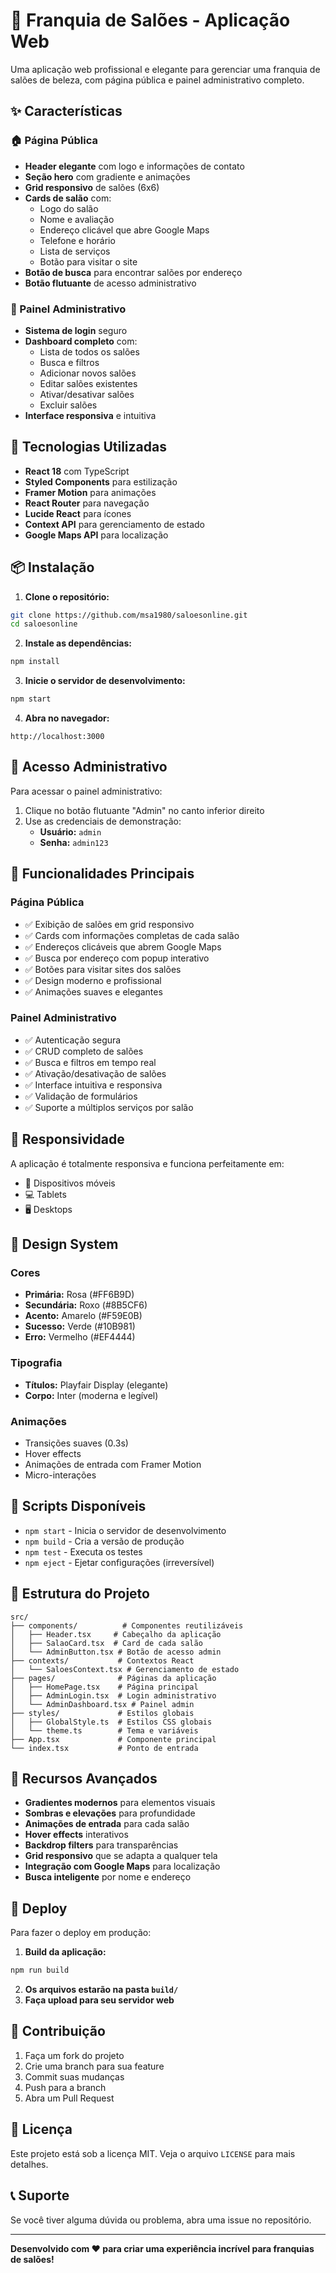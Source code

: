 # 🎨 Franquia de Salões - Aplicação Web

Uma aplicação web profissional e elegante para gerenciar uma franquia de salões de beleza, com página pública e painel administrativo completo.

## ✨ Características

### 🏠 Página Pública
- **Header elegante** com logo e informações de contato
- **Seção hero** com gradiente e animações
- **Grid responsivo** de salões (6x6)
- **Cards de salão** com:
  - Logo do salão
  - Nome e avaliação
  - Endereço clicável que abre Google Maps
  - Telefone e horário
  - Lista de serviços
  - Botão para visitar o site
- **Botão de busca** para encontrar salões por endereço
- **Botão flutuante** de acesso administrativo

### 🔐 Painel Administrativo
- **Sistema de login** seguro
- **Dashboard completo** com:
  - Lista de todos os salões
  - Busca e filtros
  - Adicionar novos salões
  - Editar salões existentes
  - Ativar/desativar salões
  - Excluir salões
- **Interface responsiva** e intuitiva

## 🚀 Tecnologias Utilizadas

- **React 18** com TypeScript
- **Styled Components** para estilização
- **Framer Motion** para animações
- **React Router** para navegação
- **Lucide React** para ícones
- **Context API** para gerenciamento de estado
- **Google Maps API** para localização

## 📦 Instalação

1. **Clone o repositório:**
```bash
git clone https://github.com/msa1980/saloesonline.git
cd saloesonline
```

2. **Instale as dependências:**
```bash
npm install
```

3. **Inicie o servidor de desenvolvimento:**
```bash
npm start
```

4. **Abra no navegador:**
```
http://localhost:3000
```

## 🔑 Acesso Administrativo

Para acessar o painel administrativo:

1. Clique no botão flutuante "Admin" no canto inferior direito
2. Use as credenciais de demonstração:
   - **Usuário:** `admin`
   - **Senha:** `admin123`

## 🎯 Funcionalidades Principais

### Página Pública
- ✅ Exibição de salões em grid responsivo
- ✅ Cards com informações completas de cada salão
- ✅ Endereços clicáveis que abrem Google Maps
- ✅ Busca por endereço com popup interativo
- ✅ Botões para visitar sites dos salões
- ✅ Design moderno e profissional
- ✅ Animações suaves e elegantes

### Painel Administrativo
- ✅ Autenticação segura
- ✅ CRUD completo de salões
- ✅ Busca e filtros em tempo real
- ✅ Ativação/desativação de salões
- ✅ Interface intuitiva e responsiva
- ✅ Validação de formulários
- ✅ Suporte a múltiplos serviços por salão

## 📱 Responsividade

A aplicação é totalmente responsiva e funciona perfeitamente em:
- 📱 Dispositivos móveis
- 💻 Tablets
- 🖥️ Desktops

## 🎨 Design System

### Cores
- **Primária:** Rosa (#FF6B9D)
- **Secundária:** Roxo (#8B5CF6)
- **Acento:** Amarelo (#F59E0B)
- **Sucesso:** Verde (#10B981)
- **Erro:** Vermelho (#EF4444)

### Tipografia
- **Títulos:** Playfair Display (elegante)
- **Corpo:** Inter (moderna e legível)

### Animações
- Transições suaves (0.3s)
- Hover effects
- Animações de entrada com Framer Motion
- Micro-interações

## 🔧 Scripts Disponíveis

- `npm start` - Inicia o servidor de desenvolvimento
- `npm build` - Cria a versão de produção
- `npm test` - Executa os testes
- `npm eject` - Ejetar configurações (irreversível)

## 📁 Estrutura do Projeto

```
src/
├── components/          # Componentes reutilizáveis
│   ├── Header.tsx     # Cabeçalho da aplicação
│   ├── SalaoCard.tsx  # Card de cada salão
│   └── AdminButton.tsx # Botão de acesso admin
├── contexts/           # Contextos React
│   └── SaloesContext.tsx # Gerenciamento de estado
├── pages/              # Páginas da aplicação
│   ├── HomePage.tsx    # Página principal
│   ├── AdminLogin.tsx  # Login administrativo
│   └── AdminDashboard.tsx # Painel admin
├── styles/             # Estilos globais
│   ├── GlobalStyle.ts  # Estilos CSS globais
│   └── theme.ts        # Tema e variáveis
├── App.tsx             # Componente principal
└── index.tsx           # Ponto de entrada
```

## 🌟 Recursos Avançados

- **Gradientes modernos** para elementos visuais
- **Sombras e elevações** para profundidade
- **Animações de entrada** para cada salão
- **Hover effects** interativos
- **Backdrop filters** para transparências
- **Grid responsivo** que se adapta a qualquer tela
- **Integração com Google Maps** para localização
- **Busca inteligente** por nome e endereço

## 🚀 Deploy

Para fazer o deploy em produção:

1. **Build da aplicação:**
```bash
npm run build
```

2. **Os arquivos estarão na pasta `build/`**
3. **Faça upload para seu servidor web**

## 🤝 Contribuição

1. Faça um fork do projeto
2. Crie uma branch para sua feature
3. Commit suas mudanças
4. Push para a branch
5. Abra um Pull Request

## 📄 Licença

Este projeto está sob a licença MIT. Veja o arquivo `LICENSE` para mais detalhes.

## 📞 Suporte

Se você tiver alguma dúvida ou problema, abra uma issue no repositório.

---

**Desenvolvido com ❤️ para criar uma experiência incrível para franquias de salões!**
